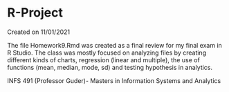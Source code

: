 # R-Project

Created on 11/01/2021

The file Homework9.Rmd was created as a final review for my final exam in R Studio.
The class was mostly focused on analyzing files by creating different kinds of charts, regression (linear and multiple), the use of functions
(mean, median, mode, sd) and testing hypothesis in analytics.

INFS 491 (Professor Guder)- Masters in Information Systems and Analytics
